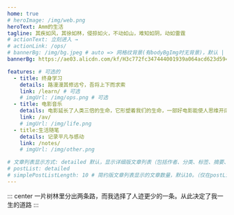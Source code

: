 ```yaml
---
home: true
# heroImage: /img/web.png
heroText: Amm的生活
tagline: 其疾如风，其徐如林，侵掠如火，不动如山，难知如阴，动如雷霆
# actionText: 立刻进入 →
# actionLink: /ops/
# bannerBg: /img/bg.jpeg # auto => 网格纹背景(有bodyBgImg时无背景)，默认 | none => 无 | '大图地址' | background: 自定义背景样式       提示：如发现文本颜色不适应你的背景时可以到palette.styl修改$bannerTextColor变量
bannerBg: https://ae03.alicdn.com/kf/H3c772fc347444001939a064acd623d594.png # auto => 网格纹背景(有bodyBgImg时无背景)，默认 | none => 无 | '大图地址' | background: 自定义背景样式       提示：如发现文本颜色不适应你的背景时可以到palette.styl修改$bannerTextColor变量

features: # 可选的
  - title: 终身学习
    details: 路漫漫其修远兮，吾将上下而求索
    link: /learn/ # 可选
    # imgUrl: /img/ops.png # 可选
  - title: 电影音乐
    details: 电影延长了人类三倍的生命，它形塑着我们的生命，一部好电影能使人思维开阔，用心思考，让我们慢下来，谈谈电影。
    link: /av/
    # imgUrl: /img/life.png
  - title:生活随笔
    details: 记录平凡与感动
    link: /notes/
    # imgUrl: /img/other.png

# 文章列表显示方式: detailed 默认，显示详细版文章列表（包括作者、分类、标签、摘要、分页等）| simple => 显示简约版文章列表（仅标题和日期）| none 不显示文章列表
# postList: detailed
# simplePostListLength: 10 # 简约版文章列表显示的文章数量，默认10。（仅在postList设置为simple时生效）
---
```


::: center
一片树林里分出两条路，而我选择了人迹更少的一条。从此决定了我一生的道路
:::